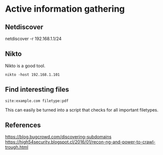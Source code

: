# Active information gathering






## Netdiscover

netdiscover -r 192.168.1.1/24


## Nikto

Nikto is a good tool.

`nikto -host 192.168.1.101`

## Find interesting files

`site:example.com filetype:pdf`

This can easily be turned into a script that checks for all important filetypes.



## References

https://blog.bugcrowd.com/discovering-subdomains
https://high54security.blogspot.cl/2016/01/recon-ng-and-power-to-crawl-trough.html

